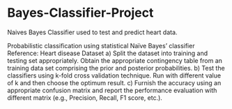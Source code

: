 # Bayes-Classifier-Project
Naives Bayes Classifier used to test and predict heart data.

Probabilistic classification using statistical Naïve Bayes’ classifier
Reference: Heart disease Dataset
a) Split the dataset into training and testing set appropriately. Obtain the appropriate
contingency table from an training data set comprising the prior and posterior
probabilities.
b) Test the classifiers using k-fold cross validation technique. Run with different value
of k and then choose the optimum result.
c) Furnish the accuracy using an appropriate confusion matrix and report the
performance evaluation with different matrix (e.g., Precision, Recall, F1 score, etc.).

